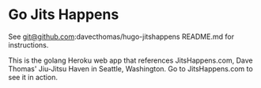 
# Go Jits Happens
See git@github.com:davecthomas/hugo-jitshappens README.md for instructions.

This is the golang Heroku web app that references JitsHappens.com, Dave Thomas' Jiu-Jitsu Haven in Seattle, Washington.
Go to JitsHappens.com to see it in action.
